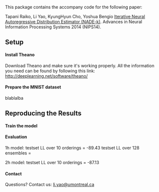 This package contains the accompany code for the following paper:

Tapani Raiko, Li Yao, KyungHyun Cho, Yoshua Bengio
[Iterative Neural Autoregressive Distribution Estimator (NADE-k)](http://arxiv.org/abs/1406.1485). 
Advances in Neural Information Processing Systems 2014 (NIPS14).

Setup
---------------------
#### Install Theano

Download Theano and make sure it's working properly.  All the
information you need can be found by following this link:
http://deeplearning.net/software/theano/

#### Prepare the MNIST dataset
blablalba

Reproducing the Results 
---------------------
#### Train the model
#### Evaluation

1h model: 
testset LL over 10 orderings = -89.43
testset LL over 128 ensembles = 

2h model:
testset LL over 10 orderings = -87.13

#### Contact

Questions? Contact us: li.yao@umontreal.ca